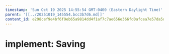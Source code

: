 ```yaml
---
timestamp: 'Sun Oct 19 2025 14:55:54 GMT-0400 (Eastern Daylight Time)'
parent: '[[../20251019_145554.bcc3b7d6.md]]'
content_id: e298cef9e4bf6f9eb65a9814dd4f1af7c7ae656e366fd0afcea7e57da5dadf07
---
```


# implement: Saving
